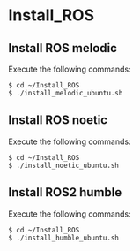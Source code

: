 # Install_ROS
## Install ROS melodic
Execute the following commands:
```
$ cd ~/Install_ROS
$ ./install_melodic_ubuntu.sh
```
## Install ROS noetic
Execute the following commands:
```
$ cd ~/Install_ROS
$ ./install_noetic_ubuntu.sh
```
## Install ROS2 humble
Execute the following commands:
```
$ cd ~/Install_ROS
$ ./install_humble_ubuntu.sh
```
